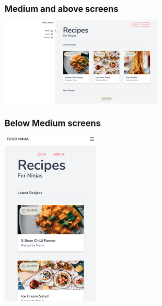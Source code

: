# Medium and above screens

![Screenshot](NinjaFood_large.png)

# Below Medium screens

![Screenshot](NinjaFood_Small.png)
